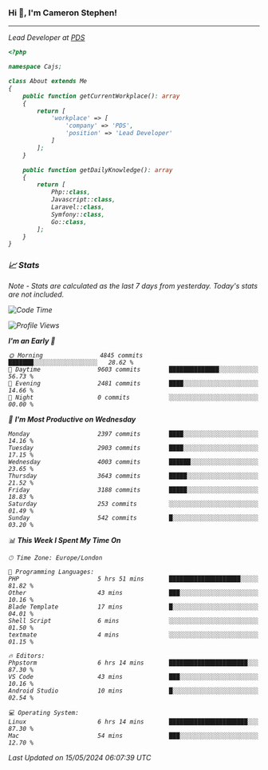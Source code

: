 ### Hi 👋, I'm Cameron Stephen!
<hr>
<p><em>Lead Developer at <a href="https://prindatasolutions.co.uk">PDS</a></p>


```php
<?php

namespace Cajs;

class About extends Me
{
    public function getCurrentWorkplace(): array
    {
        return [
            'workplace' => [
                'company' => 'PDS',
                'position' => 'Lead Developer'
            ]
        ];
    }

    public function getDailyKnowledge(): array
    {
        return [
            Php::class,
            Javascript::class,
            Laravel::class,
            Symfony::class,
            Go::class,
        ];
    }
}
```

### 📈 Stats
<p><em>Note - Stats are calculated as the last 7 days from yesterday. Today's stats are not included.</em></p>


<!--START_SECTION:waka-->
![Code Time](http://img.shields.io/badge/Code%20Time-3%2C810%20hrs%2054%20mins-blue)

![Profile Views](http://img.shields.io/badge/Profile%20Views-0-blue)

**I'm an Early 🐤** 

```text
🌞 Morning                4845 commits        ███████░░░░░░░░░░░░░░░░░░   28.62 % 
🌆 Daytime                9603 commits        ██████████████░░░░░░░░░░░   56.73 % 
🌃 Evening                2481 commits        ████░░░░░░░░░░░░░░░░░░░░░   14.66 % 
🌙 Night                  0 commits           ░░░░░░░░░░░░░░░░░░░░░░░░░   00.00 % 
```
📅 **I'm Most Productive on Wednesday** 

```text
Monday                   2397 commits        ████░░░░░░░░░░░░░░░░░░░░░   14.16 % 
Tuesday                  2903 commits        ████░░░░░░░░░░░░░░░░░░░░░   17.15 % 
Wednesday                4003 commits        ██████░░░░░░░░░░░░░░░░░░░   23.65 % 
Thursday                 3643 commits        █████░░░░░░░░░░░░░░░░░░░░   21.52 % 
Friday                   3188 commits        █████░░░░░░░░░░░░░░░░░░░░   18.83 % 
Saturday                 253 commits         ░░░░░░░░░░░░░░░░░░░░░░░░░   01.49 % 
Sunday                   542 commits         █░░░░░░░░░░░░░░░░░░░░░░░░   03.20 % 
```


📊 **This Week I Spent My Time On** 

```text
🕑︎ Time Zone: Europe/London

💬 Programming Languages: 
PHP                      5 hrs 51 mins       ████████████████████░░░░░   81.82 % 
Other                    43 mins             ███░░░░░░░░░░░░░░░░░░░░░░   10.16 % 
Blade Template           17 mins             █░░░░░░░░░░░░░░░░░░░░░░░░   04.01 % 
Shell Script             6 mins              ░░░░░░░░░░░░░░░░░░░░░░░░░   01.50 % 
textmate                 4 mins              ░░░░░░░░░░░░░░░░░░░░░░░░░   01.15 % 

🔥 Editors: 
Phpstorm                 6 hrs 14 mins       ██████████████████████░░░   87.30 % 
VS Code                  43 mins             ███░░░░░░░░░░░░░░░░░░░░░░   10.16 % 
Android Studio           10 mins             █░░░░░░░░░░░░░░░░░░░░░░░░   02.54 % 

💻 Operating System: 
Linux                    6 hrs 14 mins       ██████████████████████░░░   87.30 % 
Mac                      54 mins             ███░░░░░░░░░░░░░░░░░░░░░░   12.70 % 
```


 Last Updated on 15/05/2024 06:07:39 UTC
<!--END_SECTION:waka-->
